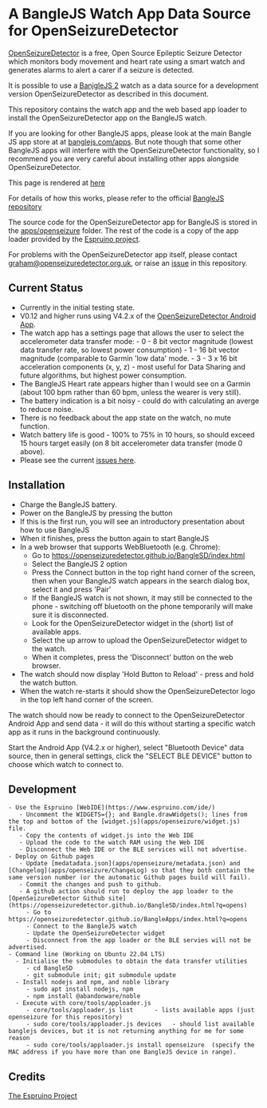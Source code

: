 A BangleJS Watch App Data Source for OpenSeizureDetector
========================================================

[OpenSeizureDetector](https://openseizuredetector.org.uk) is a free, Open Source Epileptic Seizure Detector
which monitors body movement and heart rate using a smart watch and generates alarms to alert a carer if a seizure is detected.

It is possible to use a [BanjgleJS 2](https://banglejs.com/) watch as a data source for a development version OpenSeizureDetector as described in this document.

This repository contains the watch app and the web based app loader to install the OpenSeizureDetector app on the BangleJS watch.   

If you are looking for other BangleJS apps, please look at the main Bangle JS app store at at [banglejs.com/apps](https://banglejs.com/apps).  But note though that some other BangleJS apps will interfere with the OpenSeizureDetector functionality, so I recommend you are very careful about installing other apps alongside OpenSeizureDetector.

This page is rendered at [here](https://openseizuredetector.github.io/BangleSD/index.html)

For details of how this works, please refer to the official [BangleJS repository](https://github.com/espruino/BangleApps)

The source code for the OpenSeizureDetector app for BangleJS is stored in the [apps/openseizure](apps/openseizure) folder.    The rest of the code is a copy of the app loader provided by the [Espruino project](https://github.com/espruino/BangleApps).

For problems with the OpenSeizureDetector app itself, please contact graham@openseizuredetector.org.uk, or raise an [issue](https://github.com/OpenSeizureDetector/BangleSD/issues) in this repository.

Current Status
--------------

  - Currently in the initial testing state.   
  - V0.12 and higher runs using V4.2.x of the [OpenSeizureDetector Android App](https://github.com/OpenSeizureDetector/Android_Pebble_SD/tree/V4.2.x).
  - The watch app has a settings page that allows the user to select the accelerometer data transfer mode:
        - 0 - 8 bit vector magnitude (lowest data transfer rate, so lowest power consumption)
        - 1 - 16 bit vector magnitude (comparable to Garmin 'low data' mode.
        - 3 - 3 x 16 bit acceleration components (x, y, z) - most useful for Data Sharing and future algorithms, but highest power consumption.
  - The BangleJS Heart rate appears higher than I would see on a Garmin (about 100 bpm rather than 60 bpm, unless the wearer is very still).
  - The battery indication is a bit noisy - could do with calculating an averge to reduce noise.
  - There is no feedback about the app state on the watch, no mute function.
  - Watch battery life is good - 100% to 75% in 10 hours, so should exceed 15 hours target easily (on 8 bit accelerometer data transfer (mode 0 above).
  - Please see the current [issues here](https://github.com/OpenSeizureDetector/BangleSD/issues).


Installation
------------

  - Charge the BangleJS battery.
  - Power on the BangleJS by pressing the button
  - If this is the first run, you will see an introductory presentation about how to use BangleJS
  - When it finishes, press the button again to start BangleJS
  - In a web browser that supports WebBluetooth (e.g. Chrome):
     - Go to https://openseizuredetector.github.io/BangleSD/index.html
     - Select the BangleJS 2 option
     - Press the Connect button in the top right hand corner of the screen, then when your BangleJS watch appears in the search dialog box, select it and press 'Pair'
     - If the BangleJS watch is not shown, it may still be connected to the phone - switching off bluetooth on the phone temporarily will make sure it is disconnected. 
     - Look for the OpenSeizureDetector widget in the (short) list of available apps.
     - Select the up arrow to upload the OpenSeizureDetector widget to the watch.
     - When it completes, press the 'Disconnect' button on the web browser.
  - The watch should now display 'Hold Button to Reload' - press and hold the watch button.
  - When the watch re-starts it should show the OpenSeizureDetector logo in the top left hand corner of the screen.

  The watch should now be ready to connect to the OpenSeizureDetector Android App and send data - it will do this without starting a specific watch app as it runs in the background continuously.

  Start the Android App (V4.2.x or higher), select "Bluetooth Device" data source, then in general settings, click the "SELECT BLE DEVICE" button to choose which watch to connect to.


Development
-----------
    - Use the Espruino [WebIDE](https://www.espruino.com/ide/)
       - Uncomment the WIDGETS={}; and Bangle.drawWidgets(); lines from the top and bottom of the [widget.js](apps/openseizure/widget.js) file.
       - Copy the contents of widget.js into the Web IDE
       - Upload the code to the watch RAM using the Web IDE
       - Disconnect the Web IDE or the BLE services will not advertise.
    - Deploy on Github pages
       - Update [medatadata.json](apps/openseizure/metadata.json) and [Changelog](apps/openseizure/ChangeLog) so that they both contain the same version number (or the automatic Github pages build will fail).
       - Commit the changes and push to github.
       - A github action should run to deploy the app loader to the [OpenSeizureDetector Github site](https://openseizuredetector.github.io/BangleSD/index.html?q=opens)
         - Go to https://openseizuredetector.github.io/BangleApps/index.html?q=opens
         - Connect to the BangleJS watch
         - Update the OpenSeizureDetector widget
         - Disconnect from the app loader or the BLE servies will not be advertised.
    - Command line (Working on Ubuntu 22.04 LTS)
      - Initialise the submodules to obtain the data transfer utilities
         - cd BangleSD
         - git submodule init; git submodule update
      - Install nodejs and npm, and noble library
         - sudo apt install nodejs, npm
         - npm install @abandonware/noble
      - Execute with core/tools/apploader.js 
         - core/tools/apploader.js list      - lists available apps (just openseizure for this repository)
         - sudo core/tools/apploader.js devices   - should list available banglejs devices, but it is not returning anything for me for some reason
         - sudo core/tools/apploader.js install openseizure  (specify the MAC address if you have more than one BangleJS device in range).


## Credits
 [The Espruino Project](https://github.com/espruino/) 
